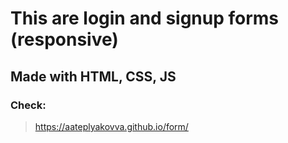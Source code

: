 # This are login and signup forms (responsive)
## Made with HTML, CSS, JS
### Check:
>https://aateplyakovva.github.io/form/